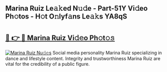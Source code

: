 ## Marina Ruiz Le𝚊𝚔ed N𝚞𝚍e - Part-51Y Vi𝚍eo Ph𝚘tos - H𝚘t O𝚗lyf𝚊ns Le𝚊𝚔s YA8qS

# <h2><a href="http://hf8gqt.feru.top/?c=Marina+Ruiz">🔗 👉 🔴 Marina Ruiz Vi𝚍𝚎o Ph𝚘t𝚘𝚜</a></h2>

[![Marina Ruiz Nu𝚍𝚎s](https://i.imgur.com/0TWrTi3.gif)](http://hf8gqt.feru.top/?c=Marina+Ruiz)
Social media personality Marina Ruiz specializing in dance and lifestyle content. Integrity and trustworthiness Marina Ruiz are vital for the credibility of a public figure. 
